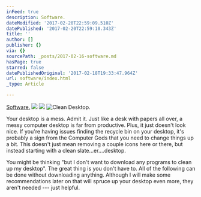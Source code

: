 ```yaml
---
inFeed: true
description: Software.
dateModified: '2017-02-20T22:59:09.510Z'
datePublished: '2017-02-20T22:59:10.343Z'
title: ''
author: []
publisher: {}
via: {}
sourcePath: _posts/2017-02-16-software.md
hasPage: true
starred: false
datePublishedOriginal: '2017-02-18T19:33:47.964Z'
url: software/index.html
_type: Article

---
```

[Software.][0]
![](https://the-grid-user-content.s3-us-west-2.amazonaws.com/9cc8f4fa-8328-4c62-90b5-9e110cbc7f90.png)
![](https://the-grid-user-content.s3-us-west-2.amazonaws.com/b7a394ab-ed6b-4ee4-a61d-b443ff68b50c.jpg)
![Clean Desktop.](https://the-grid-user-content.s3-us-west-2.amazonaws.com/09d4cd5d-880f-4bfc-a24c-dd25d1b07c76.jpg)

Your desktop is a mess. Admit it. Just like a desk with papers all over, a messy computer desktop is far from productive. Plus, it just doesn't look nice. If you're having issues finding the recycle bin on your desktop, it's probably a sign from the Computer Gods that you need to change things up a bit. This doesn't just mean removing a couple icons here or there, but instead starting with a clean slate...er....desktop.

You might be thinking "but I don't want to download any programs to clean up my desktop". The great thing is you don't have to. All of the following can be done without downloading anything. Although I will make some recommendations later on that will spruce up your desktop even more, they aren't needed --- just helpful.

[0]: https://thegrid.ai/nederlandse-webwinkels/hardware "Hardware"